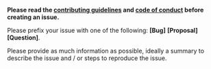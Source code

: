 **Please read the [contributing guidelines](https://github.com/daviddarnes/alembic/blob/master/CONTRIBUTING.md) and [code of conduct](https://github.com/daviddarnes/alembic/blob/master/CODE_OF_CONDUCT.md) before creating an issue.**

Please prefix your issue with one of the following: **[Bug]** **[Proposal]** **[Question]**.

Please provide as much information as possible, ideally a summary to describe the issue and / or steps to reproduce the issue.
